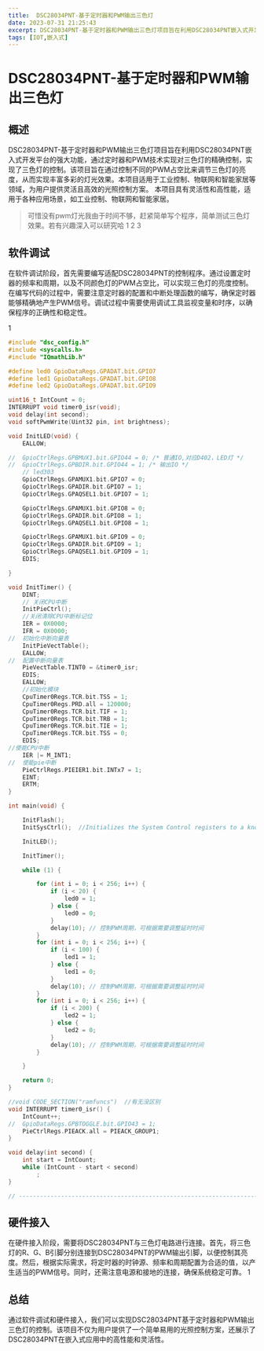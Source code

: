 ```yaml
---
title:  DSC28034PNT-基于定时器和PWM输出三色灯
date: 2023-07-31 21:25:43
excerpt: DSC28034PNT-基于定时器和PWM输出三色灯项目旨在利用DSC28034PNT嵌入式开发平台的强大功能，通过定时器和PWM技术实现对三色灯的精确控制，实现了三色灯的控制。该项目旨在通过控制不同的PWM占空比来调节三色灯的亮度，从而实现丰富多彩的灯光效果。本项目适用于工业控制、物联网和智能家居等领域，为用户提供灵活且高效的光照控制方案。
tags: [IOT,嵌入式]
---
```

<!--
 * @Author: rx-ted
 * @Date: 2023-07-31 21:25:43
 * @LastEditors: rx-ted
 * @LastEditTime: 2023-07-31 21:40:56
-->
# DSC28034PNT-基于定时器和PWM输出三色灯

## 概述

DSC28034PNT-基于定时器和PWM输出三色灯项目旨在利用DSC28034PNT嵌入式开发平台的强大功能，通过定时器和PWM技术实现对三色灯的精确控制，实现了三色灯的控制。该项目旨在通过控制不同的PWM占空比来调节三色灯的亮度，从而实现丰富多彩的灯光效果。本项目适用于工业控制、物联网和智能家居等领域，为用户提供灵活且高效的光照控制方案。
本项目具有灵活性和高性能，适用于各种应用场景，如工业控制、物联网和智能家居。

> 可惜没有pwm灯光我由于时间不够，赶紧简单写个程序，简单测试三色灯效果。若有兴趣深入可以研究哈
1
2
3

## 软件调试

在软件调试阶段，首先需要编写适配DSC28034PNT的控制程序。通过设置定时器的频率和周期，以及不同颜色灯的PWM占空比，可以实现三色灯的亮度控制。在编写代码的过程中，需要注意定时器的配置和中断处理函数的编写，确保定时器能够精确地产生PWM信号。调试过程中需要使用调试工具监视变量和时序，以确保程序的正确性和稳定性。

1

```c
#include "dsc_config.h"
#include <syscalls.h>
#include "IQmathLib.h"

#define led0 GpioDataRegs.GPADAT.bit.GPIO7
#define led1 GpioDataRegs.GPADAT.bit.GPIO8
#define led2 GpioDataRegs.GPADAT.bit.GPIO9

uint16_t IntCount = 0;
INTERRUPT void timer0_isr(void);
void delay(int second);
void softPwmWrite(Uint32 pin, int brightness);

void InitLED(void) {
	EALLOW;

//	GpioCtrlRegs.GPBMUX1.bit.GPIO44 = 0; /* 普通IO,对应D402，LED灯 */
//	GpioCtrlRegs.GPBDIR.bit.GPIO44 = 1; /* 输出IO */
	// led303
	GpioCtrlRegs.GPAMUX1.bit.GPIO7 = 0;
	GpioCtrlRegs.GPADIR.bit.GPIO7 = 1;
	GpioCtrlRegs.GPAQSEL1.bit.GPIO7 = 1;

	GpioCtrlRegs.GPAMUX1.bit.GPIO8 = 0;
	GpioCtrlRegs.GPADIR.bit.GPIO8 = 1;
	GpioCtrlRegs.GPAQSEL1.bit.GPIO8 = 1;

	GpioCtrlRegs.GPAMUX1.bit.GPIO9 = 0;
	GpioCtrlRegs.GPADIR.bit.GPIO9 = 1;
	GpioCtrlRegs.GPAQSEL1.bit.GPIO9 = 1;
	EDIS;

}

void InitTimer() {
	DINT;
	// 关闭CPU中断
	InitPieCtrl();
	//关闭清除CPU中断标记位
	IER = 0X0000;
	IFR = 0X0000;
//	初始化中断向量表
	InitPieVectTable();
	EALLOW;
//	配置中断向量表
	PieVectTable.TINT0 = &timer0_isr;
	EDIS;
	EALLOW;
	//初始化模块
	CpuTimer0Regs.TCR.bit.TSS = 1;
	CpuTimer0Regs.PRD.all = 120000;
	CpuTimer0Regs.TCR.bit.TIF = 1;
	CpuTimer0Regs.TCR.bit.TRB = 1;
	CpuTimer0Regs.TCR.bit.TIE = 1;
	CpuTimer0Regs.TCR.bit.TSS = 0;
	EDIS;
//使能CPU中断
	IER |= M_INT1;
//	使能pie中断
	PieCtrlRegs.PIEIER1.bit.INTx7 = 1;
	EINT;
	ERTM;
}

int main(void) {

	InitFlash();
	InitSysCtrl();  //Initializes the System Control registers to a known state.

	InitLED();

	InitTimer();

	while (1) {

		for (int i = 0; i < 256; i++) {
			if (i < 20) {
				led0 = 1;
			} else {
				led0 = 0;
			}
			delay(10); // 控制PWM周期，可根据需要调整延时时间
		}
		for (int i = 0; i < 256; i++) {
			if (i < 100) {
				led1 = 1;
			} else {
				led1 = 0;
			}
			delay(10); // 控制PWM周期，可根据需要调整延时时间
		}
		for (int i = 0; i < 256; i++) {
			if (i < 200) {
				led2 = 1;
			} else {
				led2 = 0;
			}
			delay(10); // 控制PWM周期，可根据需要调整延时时间
		}

	}

	return 0;
}

//void CODE_SECTION("ramfuncs")  //有无没区别
void INTERRUPT timer0_isr() {
	IntCount++;
//	GpioDataRegs.GPBTOGGLE.bit.GPIO43 = 1;
	PieCtrlRegs.PIEACK.all = PIEACK_GROUP1;
}

void delay(int second) {
	int start = IntCount;
	while (IntCount - start < second)
		;
}

// ----------------------------------------------------------------------------

```

## 硬件接入

在硬件接入阶段，需要将DSC28034PNT与三色灯电路进行连接。首先，将三色灯的R、G、B引脚分别连接到DSC28034PNT的PWM输出引脚，以便控制其亮度。然后，根据实际需求，将定时器的时钟源、频率和周期配置为合适的值，以产生适当的PWM信号。同时，还需注意电源和接地的连接，确保系统稳定可靠。
1

## 总结

通过软件调试和硬件接入，我们可以实现DSC28034PNT基于定时器和PWM输出三色灯的控制。该项目不仅为用户提供了一个简单易用的光照控制方案，还展示了DSC28034PNT在嵌入式应用中的高性能和灵活性。
